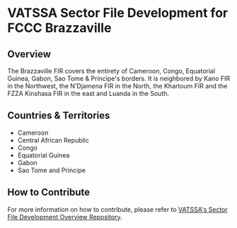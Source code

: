 # VATSSA Sector File Development for FCCC Brazzaville

## Overview

The Brazzaville FIR covers the entirety of Cameroon, Congo, Equatorial Guinea, Gabon, Sao Tome & Principe's borders. It is neighbored by Kano FIR in the Northwest, the N'Djamena FIR in the North, the Khartoum FIR and the FZZA Kinshasa FIR in the east and Luanda in the South.

## Countries & Territories

- Cameroon
- Central African Republic
- Congo
- Equatorial Guinea
- Gabon
- Sao Tome and Principe

## How to Contribute

For more information on how to contribute, please refer to [VATSSA's Sector File Development Overview Repository](https://github.com/VATSIM-SSA/sectorfile-overview).
